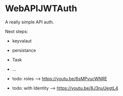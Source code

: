 # WebAPIJWTAuth

A really simple API auth.

Next steps:
- keyvalaut
- persistance
- Task
- ...

- todo: roles --> https://youtu.be/6sMPvucWNRE
- todo: with Identity --> https://youtu.be/8J3nuUegtL4
